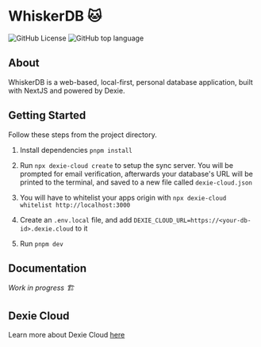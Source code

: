 # WhiskerDB 🐱
![GitHub License](https://img.shields.io/github/license/ghall89/whiskerdb) ![GitHub top language](https://img.shields.io/github/languages/top/ghall89/WhiskerDB)

## About

WhiskerDB is a web-based, local-first, personal database application, built with NextJS and powered by Dexie.

## Getting Started

Follow these steps from the project directory.

1. Install dependencies `pnpm install`

2. Run `npx dexie-cloud create` to setup the sync server. You will be prompted for email verification, afterwards your database's URL will be printed to the terminal, and saved to a new file called `dexie-cloud.json`

3. You will have to whitelist your apps origin with `npx dexie-cloud whitelist http://localhost:3000`

4. Create an `.env.local` file, and add `DEXIE_CLOUD_URL=https://<your-db-id>.dexie.cloud` to it

5. Run `pnpm dev`

## Documentation

_Work in progress 🏗_

## Dexie Cloud

Learn more about Dexie Cloud [here](https://dexie.org/cloud/)
